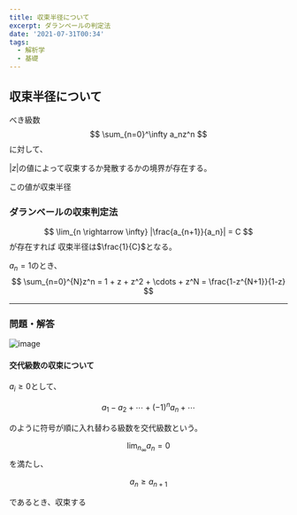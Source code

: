 ```yaml
---
title: 収束半径について
excerpt: ダランベールの判定法
date: '2021-07-31T00:34'
tags:
  - 解析学
  - 基礎
---
```


## 収束半径について

べき級数
$$
\sum_{n=0}^\infty a_nz^n
$$
に対して、

$|z|$の値によって収束するか発散するかの境界が存在する。

この値が収束半径


### ダランベールの収束判定法

$$
\lim_{n \rightarrow \infty} |\frac{a_{n+1}}{a_n}| = C
$$
が存在すれば
収束半径は$\frac{1}{C}$となる。

$a_n = 1$のとき、
$$
\sum_{n=0}^{N}z^n = 1 + z + z^2 + \cdots + z^N = \frac{1-z^{N+1}}{1-z}
$$


<hr>

### 問題・解答
![image](https://res.cloudinary.com/ddaz9etkx/image/upload/v1627669898/math/Untitled_Draft_-2_2_kdom8v.jpg)


#### 交代級数の収束について

$a_i \ge 0$として、

$$
a_1 - a_2 + \cdots + (-1)^na_n + \cdots
$$

のように符号が順に入れ替わる級数を交代級数という。

$$
\lim_{n_\infty}a_n = 0
$$
を満たし、

$$
a_n \ge a_{n+1}
$$


であるとき、収束する